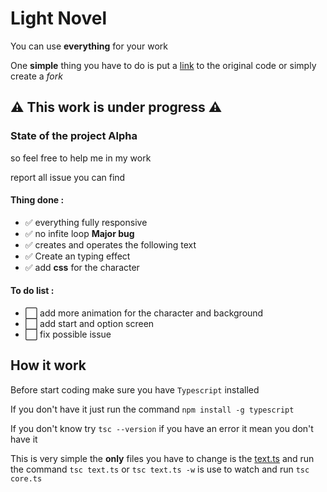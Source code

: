# Light Novel

You can use **everything** for your work

One **simple** thing you have to do is put a [link](https://github.com/titivince/light-novel) to the original code or simply create a _fork_

## :warning: This work is under progress :warning:

### State of the project Alpha

so feel free to help me in my work

report all issue you can find

#### Thing done :

- ✅ everything fully responsive
- ✅ no infite loop **Major bug**
- ✅ creates and operates the following text
- ✅ Create an typing effect
- ✅ add **css** for the character

#### To do list :

- ⬜ add more animation for the character and background
- ⬜ add start and option screen
- ⬜ fix possible issue

## How it work

Before start coding make sure you have `Typescript` installed

If you don't have it just run the command `npm install -g typescript`

If you don't know try `tsc --version` if you have an error it mean you don't have it

This is very simple the **only** files you have to change is the [text.ts](https://github.com/titivince/light-novel/blob/master/src/text.ts) and run the command `tsc text.ts` or `tsc text.ts -w` is use to watch and run `tsc core.ts`
